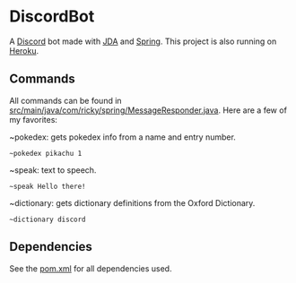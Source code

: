 # DiscordBot
A [Discord](https://discordapp.com/) bot made with [JDA](https://github.com/DV8FromTheWorld/JDA) and [Spring](https://spring.io/). This project is also running on [Heroku](https://dashboard.heroku.com/apps).

## Commands
All commands can be found in [src/main/java/com/ricky/spring/MessageResponder.java](https://github.com/RickyDiculous/DiscordBot/blob/master/src/main/java/com/ricky/spring/MessageResponder.java).
Here are a few of my favorites:

~pokedex: gets pokedex info from a name and entry number.
```
~pokedex pikachu 1
```

~speak: text to speech.
```
~speak Hello there!
```

~dictionary: gets dictionary definitions from the Oxford Dictionary.
```
~dictionary discord
```

## Dependencies
See the [pom.xml](https://github.com/RickyDiculous/DiscordBot/blob/master/pom.xml) for all dependencies used.